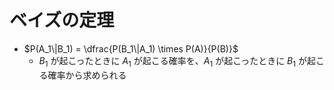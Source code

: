 # ベイズの定理

- $P(A_1\|B_1) = \dfrac{P(B_1\|A_1) \times P(A)}{P(B)}$
  - $B_1$ が起こったときに $A_1$ が起こる確率を、$A_1$ が起こったときに $B_1$ が起こる確率から求められる

